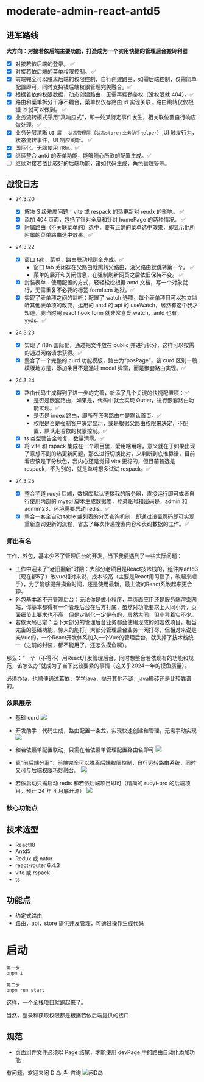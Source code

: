 # moderate-admin-react-antd5

## 进军路线

**大方向：对接若依后端主要功能，打造成为一个实用快捷的管理后台搬砖利器**

-   [x] 对接若依后端的登录。 ✅
-   [x] 对接若依后端的菜单权限控制。 ✅
-   [x] 前端完全可以脱离后端的权限控制，自行创建路由，如需后端控制，仅需简单配置即可，同时支持钱后端权限管理完美融合。✅
-   [x] 根据若依的权限数据，动态创建路由，无需再费劲鉴权（没权限就 404）。✅
-   [x] 路由和菜单拆分干净不耦合，菜单仅仅存路由 id 实现关联，路由跳转仅仅根据 id 就可以做到。 ✅
-   [x] 业务流转模式采用“真响应式”，即一处某特定事件发生，相关联位置自行响应做处理。✅
-   [x] 业务分层清晰 `UI 层` + `状态管理层`（`状态store`+`业务助手helper`）,UI 触发行为，状态流转事件，UI 响应刷新。 ✅
-   [x] 国际化，无脑使用 i18n。✅
-   [x] 继续整合 antd 的表单功能，能够随心所欲的配置生成。✅
-   [ ] 继续对接若依比较好的后端功能，诸如代码生成，角色管理等等。

## 战役日志

-   24.3.20

    -   [x] 解决 S 级难度问题：vite 或 respack 的热更新对 reudx 的影响。 ✅
    -   [x] 添加 404 页面，包括了针对全局和针对 homePage 的两种情况。 ✅
    -   [x] 附属路由（不关联菜单的）选中，要有正确的菜单选中效果，即显示他所附属的菜单路由选中效果。✅

-   24.3.22

    -   [x] 窗口 tab，菜单，路由联动规则全完成。✅
        -   窗口 tab 关闭存在父路由就跳转父路由，没父路由就跳转第一个。 ✅
        -   菜单的展开和关闭信息，在强制刷新网页之后依旧保持不变。 ✅
    -   [x] 封装表单：使用配置的方式，轻轻松松根据 antd 文档，写一个对象就行，无需重复不必要的标签 formItem 地狱。✅
    -   [x] 实现了表单项之间的监听：配置了 watch 选项，每个表单项目可以独立监听其他表单项的改变，运用的 antd 的 api 的 useWatch，居然有这个我才知道，我当时用 react hook form 就非常喜爱 watch，antd 也有，yyds。✅

-   24.3.23

    -   [x] 实现了 i18n 国际化，通过把文件放在 public 并进行拆分，这样可以按需的通过网络请求获得。✅
    -   [x] 整合了一个完整的 curd 功能模版，路由为“posPage”，该 curd 区别一般模版地方是，添加条目不是通过 modal 弹窗，而是嵌套路由实现。✅

-   24.3.24

    -   [x] 路由代码生成得到了进一步的完善，新添了几个关键的快捷配置项：✅
        -   是否是嵌套路由，如果是，代码中就会实现 Outlet，进行嵌套路由功能实现。✅
        -   是否是 index 路由，即所在嵌套路由中是默认首页。✅
        -   权限是否是强制客户决定显示，或是根据父路由权限来决定，不配置，默认走若依的权限控制。✅
    -   [x] ts 类型警告全修复，数量清零。✅
    -   [x] 将 vite 和 rspack 集成在一个项目里，爱用啥用啥，意义就在于如果出现了意想不到的热更新问题，那么进行切换比对，来判断到底谁靠谱，目前看应该是平分秋色，我内心还是觉得 vite 更稳的，但目前首选是 respack，不为别的，就是单纯想多试试 respack。✅

-   24.3.25
    -   [x] 整合芋道 ruoyi 后端，数据库默认链接我的服务器，直接运行即可或者自行使用内部的 mysql 脚本生成数据库，登录账号和密码是，admin 和 admin123，环境需要启动 redis。✅
    -   [x] 整合一套全自动 table 或列表的分页查询机制，即通过设置页码即可实现重新查询更新的流程，省去了每次传递搜索内容和页码数据的工作。✅

### 师出有名

工作，外包，基本少不了管理后台的开发，当下我便遇到了一些实际问题：
- 工作中迎来了“老旧翻新”时期：大部分老项目是React技术栈的，组件库antd3（现在都5了）改vue相对来说，成本较高（主要是React用习惯了，改起来顺手），为了能够提升摸鱼时间，还是使用最新，最主流的React系改起来更合理。
- 外包基本离不开管理后台：无论你是做小程序，单页面应用还是服务端渲染网站，你基本都得有一个管理后台在后方打底，虽然对功能要求上大同小异，页面细节上要求也不高，但是定制化一定是有的，虽然大同，但小异着实不少。
- 若依大局已定：当下大部分的管理后台业务都会使用现成的如若依项目，相当完备的基础功能，惊人的能打，大部分管理后台业务一网打尽，但相对来说是亲Vue的，一个React开发体系加入一个Vue的管理后台，就失掉了技术栈统一（之前的封装，都不能用了，还怎么摸鱼啊）。

那么：“一个（不得不）用React开发管理后台，同时想整合若依现有的功能和规范，该怎么办”就成为了当下比较要紧的事情（这关乎2024一年的摸鱼质量）。

必须办ta，也顺便通过若依，学学java，抛开其他不谈，java搬砖还是比较靠谱的。

### 效果展示

-   基础 curd
    ![](https://qiniu.moderate.run/img/QQ20240319-200618%402x.png)

-   开发助手：代码生成，路由配置一条龙，实现快速创建和管理，无需手动实现
    ![](https://qiniu.moderate.run/img/QQ20240319-201338%402x.png)

-   和若依菜单配置联动，只需在若依菜单管理配置路由名即可
    ![](https://qiniu.moderate.run/img/3667960414.png)

-   真”前后端分离“，前端完全可以脱离后端权限控制，自行运转路由系统，同时又可与后端权限巧妙融合。
    ![](https://qiniu.moderate.run/img/QQ20240319-205403%402x.png)

-   若依启动只需启动 redis 和若依后端项目即可（精简的 ruoyi-pro 的后端项目，预计 24 年 4 月底开源）
    ![](https://qiniu.moderate.run/img/QQ20240319-202525%402x.png)

### 核心功能点

## 技术选型

-   React18
-   Antd5
-   Redux 或 natur
-   react-router 6.4.3
-   vite 或 rspack
-   ts

## 功能点

-   约定式路由
-   路由，api，store 提供开发管理，可通过操作生成代码

# 启动

```shell
第一步
pnpm i

第二步
pnpm run start
```

这样，一个全栈项目就跑起来了。

当然，登录和获取权限都是根据若依后端提供的接口

## 规范

-   页面组件文件必须以 Page 结尾，才能使用 devPage 中的路由自动化添加功能

有问题，欢迎来闲 D 岛 🏝️ 咨询
![闲D岛](https://qiniu.moderate.run/IMG_4020.JPG)
